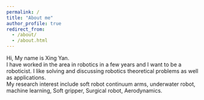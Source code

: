 ```yaml
---
permalink: /
title: "About me"
author_profile: true
redirect_from: 
  - /about/
  - /about.html
---
```


Hi, My name is Xing Yan.  
I have worked in the area in robotics in a few years and I want to be a roboticist. I like solving and discussing robotics theoretical problems as well as applications.  
My research interest include soft robot continuum arms, underwater robot, machine learning, Soft gripper, Surgical robot, Aerodynamics.

